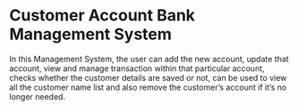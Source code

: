 # Customer Account Bank Management System

In this Management System, the user can add the new account, update that account, view and manage transaction within that particular account, checks whether the customer details are saved or not, can be used to view all the customer name list and also remove the customer’s account if it’s no longer needed.
